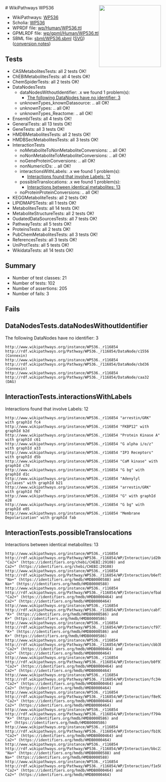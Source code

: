 <img style="float: right; width: 200px" src="../logo.png" />
# WikiPathways WP536

* WikiPathways: [WP536](https://identifiers.org/wikipathways:WP536)
* Scholia: [WP536](https://scholia.toolforge.org/wikipathways/WP536)
* WPRDF file: [wp/Human/WP536.ttl](../wp/Human/WP536.ttl)
* GPMLRDF file: [wp/gpml/Human/WP536.ttl](../wp/gpml/Human/WP536.ttl)
* SBML file: [sbml/WP536.sbml](../sbml/WP536.sbml) ([SVG](../sbml/WP536.svg)) ([conversion notes](../sbml/WP536.txt))

## Tests
* CASMetabolitesTests: all 2 tests OK!
* ChEBIMetabolitesTests: all 4 tests OK!
* ChemSpiderTests: all 2 tests OK!
* DataNodesTests
    * dataNodesWithoutIdentifier: .x we found 1 problem(s):
        * [The following DataNodes have no identifier: 3](#d2d32fa2)
    * unknownTypes_knownDatasource: .. all OK!
    * unknownTypes: .. all OK!
    * unknownTypes_Reactome: .. all OK!
* EnsemblTests: all 4 tests OK!
* GeneralTests: all 13 tests OK!
* GeneTests: all 3 tests OK!
* HMDBMetabolitesTests: all 2 tests OK!
* HMDBSecMetabolitesTests: all 3 tests OK!
* InteractionTests
    * noMetaboliteToNonMetaboliteConversions: .. all OK!
    * noNonMetaboliteToMetaboliteConversions: .. all OK!
    * noGeneProteinConversions: .. all OK!
    * nonNumericIDs: .. all OK!
    * interactionsWithLabels: .x we found 1 problem(s):
        * [Interactions found that involve Labels: 12](#fe97a8ba)
    * possibleTranslocations: .x we found 1 problem(s):
        * [Interactions between identical metabolites: 13](#dc76dfef)
    * noProteinProteinConversions: .. all OK!
* KEGGMetaboliteTests: all 2 tests OK!
* LIPIDMAPSTests: all 1 tests OK!
* MetabolitesTests: all 14 tests OK!
* MetaboliteStructureTests: all 2 tests OK!
* OudatedDataSourcesTests: all 7 tests OK!
* PathwayTests: all 5 tests OK!
* ProteinsTests: all 2 tests OK!
* PubChemMetabolitesTests: all 3 tests OK!
* ReferencesTests: all 3 tests OK!
* UniProtTests: all 5 tests OK!
* WikidataTests: all 14 tests OK!


## Summary

* Number of test classes: 21
* Number of tests: 102
* Number of assertions: 205
* Number of fails: 3

## Fails

<a name="d2d32fa2" />

## DataNodesTests.dataNodesWithoutIdentifier

The following DataNodes have no identifier: 3
```
http://www.wikipathways.org/instance/WP536._r116854 http://rdf.wikipathways.org/Pathway/WP536._r116854/DataNode/c1556 (Connexin)
http://www.wikipathways.org/instance/WP536._r116854 http://rdf.wikipathways.org/Pathway/WP536._r116854/DataNode/cbd36 (Connexin)
http://www.wikipathways.org/instance/WP536._r116854 http://rdf.wikipathways.org/Pathway/WP536._r116854/DataNode/caa32 (DAG)
```

<a name="fe97a8ba" />

## InteractionTests.interactionsWithLabels

Interactions found that involve Labels: 12
```
http://www.wikipathways.org/instance/WP536._r116854 "arrestin/GRK" with graphId fc4
http://www.wikipathways.org/instance/WP536._r116854 "FKBP12" with graphId b2d
http://www.wikipathways.org/instance/WP536._r116854 "Protein Kinase A" with graphId c61
http://www.wikipathways.org/instance/WP536._r116854 "G alpha i/o/z" with graphId a33
http://www.wikipathways.org/instance/WP536._r116854 "IP3 Receptors" with graphId d5b
http://www.wikipathways.org/instance/WP536._r116854 "CaM kinase" with graphId c7d
http://www.wikipathways.org/instance/WP536._r116854 "G bg" with graphId d1c
http://www.wikipathways.org/instance/WP536._r116854 "Adenylyl
Cyclases" with graphId b21
http://www.wikipathways.org/instance/WP536._r116854 "arrestin/GRK" with graphId f67
http://www.wikipathways.org/instance/WP536._r116854 "G" with graphId e28
http://www.wikipathways.org/instance/WP536._r116854 "G bg" with graphId e05
http://www.wikipathways.org/instance/WP536._r116854 "Membrane
Depolarization" with graphId fab
```

<a name="dc76dfef" />

## InteractionTests.possibleTranslocations

Interactions between identical metabolites: 13
```
http://www.wikipathways.org/instance/WP536._r116854 http://rdf.wikipathways.org/Pathway/WP536._r116854/WP/Interaction/id20d33b2c "Ca2+" (https://identifiers.org/chebi/CHEBI:29108) and 
Ca2+" (https://identifiers.org/chebi/CHEBI:29108)
http://www.wikipathways.org/instance/WP536._r116854 http://rdf.wikipathways.org/Pathway/WP536._r116854/WP/Interaction/b6ef5 "Na+" (https://identifiers.org/hmdb/HMDB0000588) and 
Na+" (https://identifiers.org/hmdb/HMDB0000588)
http://www.wikipathways.org/instance/WP536._r116854 http://rdf.wikipathways.org/Pathway/WP536._r116854/WP/Interaction/efbab "Ca2+" (https://identifiers.org/hmdb/HMDB0000464) and 
Ca2+" (https://identifiers.org/hmdb/HMDB0000464)
http://www.wikipathways.org/instance/WP536._r116854 http://rdf.wikipathways.org/Pathway/WP536._r116854/WP/Interaction/cabf7 "K+" (https://identifiers.org/hmdb/HMDB0000586) and 
K+" (https://identifiers.org/hmdb/HMDB0000586)
http://www.wikipathways.org/instance/WP536._r116854 http://rdf.wikipathways.org/Pathway/WP536._r116854/WP/Interaction/cf977 "K+" (https://identifiers.org/hmdb/HMDB0000586) and 
K+" (https://identifiers.org/hmdb/HMDB0000586)
http://www.wikipathways.org/instance/WP536._r116854 http://rdf.wikipathways.org/Pathway/WP536._r116854/WP/Interaction/cbb3b "Ca2+" (https://identifiers.org/hmdb/HMDB0000464) and 
Ca2+" (https://identifiers.org/hmdb/HMDB0000464)
http://www.wikipathways.org/instance/WP536._r116854 http://rdf.wikipathways.org/Pathway/WP536._r116854/WP/Interaction/b0f97 "Ca2+" (https://identifiers.org/hmdb/HMDB0000464) and 
Ca2+" (https://identifiers.org/hmdb/HMDB0000464)
http://www.wikipathways.org/instance/WP536._r116854 http://rdf.wikipathways.org/Pathway/WP536._r116854/WP/Interaction/fc34e "Ca2+" (https://identifiers.org/hmdb/HMDB0000464) and 
Ca2+" (https://identifiers.org/hmdb/HMDB0000464)
http://www.wikipathways.org/instance/WP536._r116854 http://rdf.wikipathways.org/Pathway/WP536._r116854/WP/Interaction/f8e92 "Ca2+" (https://identifiers.org/hmdb/HMDB0000464) and 
Ca2+" (https://identifiers.org/hmdb/HMDB0000464)
http://www.wikipathways.org/instance/WP536._r116854 http://rdf.wikipathways.org/Pathway/WP536._r116854/WP/Interaction/f794e "K+" (https://identifiers.org/hmdb/HMDB0000586) and 
K+" (https://identifiers.org/hmdb/HMDB0000586)
http://www.wikipathways.org/instance/WP536._r116854 http://rdf.wikipathways.org/Pathway/WP536._r116854/WP/Interaction/fb192 "Ca2+" (https://identifiers.org/hmdb/HMDB0000464) and 
Ca2+" (https://identifiers.org/hmdb/HMDB0000464)
http://www.wikipathways.org/instance/WP536._r116854 http://rdf.wikipathways.org/Pathway/WP536._r116854/WP/Interaction/bbc23 "Na+" (https://identifiers.org/hmdb/HMDB0000588) and 
Na+" (https://identifiers.org/hmdb/HMDB0000588)
http://www.wikipathways.org/instance/WP536._r116854 http://rdf.wikipathways.org/Pathway/WP536._r116854/WP/Interaction/f1e50 "Ca2+" (https://identifiers.org/hmdb/HMDB0000464) and 
Ca2+" (https://identifiers.org/hmdb/HMDB0000464)
```

